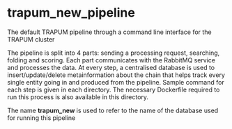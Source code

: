 # trapum_new_pipeline
The default TRAPUM pipeline through a command line interface for the TRAPUM cluster

The pipeline is split into 4 parts: sending a processing request, searching, folding and scoring. Each part communicates with the RabbitMQ service and processes the data. At every step, a centralised database is used to insert/update/delete metainformation about the chain that helps track every single entity going in and produced from the pipeline. Sample command for each step is given in each directory. The necessary Dockerfile required to run this process is also available in this directory.

The name **trapum_new** is used to refer to the name of the database used for running this pipeline
